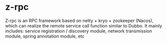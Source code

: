 # z-rpc
Z-rpc is an RPC framework based on netty + kryo + zookeeper (Nacos), which can realize the remote service call function similar to Dubbo. 
It mainly includes: service registration / discovery module, network transmission module, spring annotation module, etc
